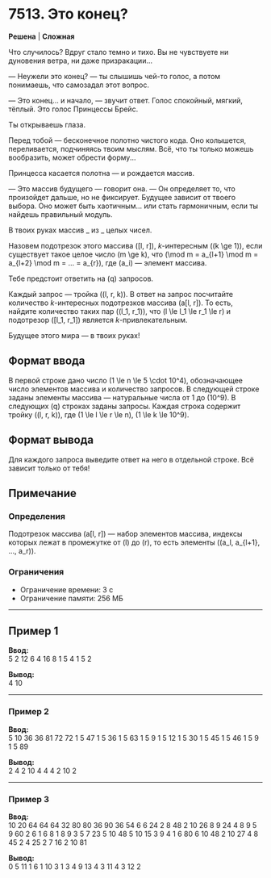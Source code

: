 # 7513. Это конец?

**Решена** | **Сложная**

Что случилось? Вдруг стало темно и тихо. Вы не чувствуете ни дуновения ветра, ни даже призракации...

— Неужели это конец? — ты слышишь чей-то голос, а потом понимаешь, что самозадал этот вопрос.

— Это конец... и начало, — звучит ответ. Голос спокойный, мягкий, тёплый. Это голос Принцессы Брейс.

Ты открываешь глаза.

Перед тобой — бесконечное полотно чистого кода. Оно колышется, переливается, подчиняясь твоим мыслям. Всё, что ты только можешь вообразить, может обрести форму...

Принцесса касается полотна — и рождается массив.

— Это массив будущего — говорит она. — Он определяет то, что произойдет дальше, но не фиксирует. Будущее зависит от твоего выбора. Оно может быть хаотичным... или стать гармоничным, если ты найдешь правильный модуль.

В твоих руках массив _ из _ целых чисел.

Назовем подотрезок этого массива \([l, r]\), _k_-интересным (\(k \ge 1\)), если существует такое целое число \(m \ge k\), что \(\mod m = a_{l+1} \mod m = a_{l+2} \mod m = ... = a_{r}\), где \(a_i\) — элемент массива.

Тебе предстоит ответить на \(q\) запросов.

Каждый запрос — тройка \((l, r, k)\). В ответ на запрос посчитайте количество _k_-интересных подотрезков массива \(a[l, r]\). То есть, найдите количество таких пар \((l_1, r_1)\), что \(l \le l_1 \le r_1 \le r\) и подотрезор \([l_1, r_1]\) является _k_-привлекательным.

Будущее этого мира — в твоих руках!

## Формат ввода

В первой строке дано число \(1 \le n \le 5 \cdot 10^4\), обозначающее число элементов массива и количество запросов. В следующей строке заданы элементы массива — натуральные числа от 1 до \(10^9\). В следующих \(q\) строках заданы запросы. Каждая строка содержит тройку \((l, r, k)\), где \(1 \le l \le r \le n\), \(1 \le k \le 10^9\).

## Формат вывода

Для каждого запроса выведите ответ на него в отдельной строке. Всё зависит только от тебя!

## Примечание

### Определения
Подотрезок массива \(a[l, r]\) — набор элементов массива, индексы которых лежат в промежутке от \(l\) до \(r\), то есть элементы \((a_l, a_{l+1}, ..., a_r)\).

### Ограничения
- Ограничение времени: 3 с
- Ограничение памяти: 256 МБ


---

## Пример 1
**Ввод:**  
5 2
12 6 4 16 8
1 5 4
1 5 2

**Вывод:**  
4
10

---

### Пример 2
**Ввод:**  
5 10
36 36 81 72 72
1 5 47
1 5 36
1 5 63
1 5 9
1 5 12
1 5 30
1 5 45
1 5 46
1 5 9
1 5 89


**Вывод:**  
2
4
2
10
4
4
4
2
10
2

---

### Пример 3
**Ввод:**  
10 20
64 64 64 32 80 80 36 90 36 54
6 6 24
2 8 48
2 10 26
8 9 24
4 8 9
5 9 60
2 6 1
6 8 1
8 9 3
5 7 23
5 10 48
5 10 15
3 9 4
1 6 80
6 10 48
2 10 27
4 8 45
2 4 25
2 7 16
2 10 81

**Вывод:**  
0
5
11
1
6
1
10
3
1
3
4
9
13
4
3
11
4
3
12
2